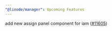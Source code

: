 ```yaml
---
"@linode/manager": Upcoming Features
---
```


add new assign panel component for iam ([#11605](https://github.com/linode/manager/pull/11605))
